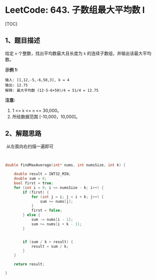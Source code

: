 # LeetCode: 643. 子数组最大平均数 I

[TOC]



## 1、题目描述



给定 `n` 个整数，找出平均数最大且长度为 `k` 的连续子数组，并输出该最大平均数。

**示例 1:**

```
输入: [1,12,-5,-6,50,3], k = 4
输出: 12.75
解释: 最大平均数 (12-5-6+50)/4 = 51/4 = 12.75
```

 

**注意:**

1. 1 <= `k` <= `n` <= 30,000。
2. 所给数据范围 [-10,000，10,000]。



## 2、解题思路

​	从左面向右扫描一遍即可

​	

```c
double findMaxAverage(int* nums, int numsSize, int k) {
    
    double result = INT32_MIN;
    double sum = 0;
    bool first = true;
    for (int i = 0; i <= numsSize - k; i++) {
        if (first) {
            for (int j = i; j < i + k; j++) {
                sum += nums[j];
            }
            first = false;
        } else {
            sum -= nums[i - 1];
            sum += nums[i + k - 1];
        }


        if (sum / k > result) {
            result = sum / k;
        }
    }

    return result;

}
```







​	